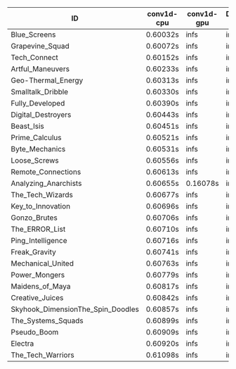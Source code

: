 |ID|conv1d-cpu|conv1d-gpu|DWSPConv2D-gpu|gemm-gpu|avg|
|-|-|-|-|-|-|
|Blue_Screens|0.60032s|infs|infs|5.17885s|infs|
|Grapevine_Squad|0.60072s|infs|infs|5.14543s|infs|
|Tech_Connect|0.60152s|infs|infs|5.19999s|infs|
|Artful_Maneuvers|0.60233s|infs|infs|5.15956s|infs|
|Geo-Thermal_Energy|0.60313s|infs|infs|5.18121s|infs|
|Smalltalk_Dribble|0.60330s|infs|infs|5.18985s|infs|
|Fully_Developed|0.60390s|infs|infs|5.22561s|infs|
|Digital_Destroyers|0.60443s|infs|infs|5.18996s|infs|
|Beast_Isis|0.60451s|infs|infs|5.18002s|infs|
|Prime_Calculus|0.60521s|infs|infs|5.20343s|infs|
|Byte_Mechanics|0.60531s|infs|infs|5.18237s|infs|
|Loose_Screws|0.60556s|infs|infs|5.16451s|infs|
|Remote_Connections|0.60613s|infs|infs|5.21276s|infs|
|Analyzing_Anarchists|0.60655s|0.16078s|infs|5.22337s|infs|
|The_Tech_Wizards|0.60677s|infs|infs|5.22483s|infs|
|Key_to_Innovation|0.60696s|infs|infs|5.19258s|infs|
|Gonzo_Brutes|0.60706s|infs|infs|5.17969s|infs|
|The_ERROR_List|0.60710s|infs|infs|5.15786s|infs|
|Ping_Intelligence|0.60716s|infs|infs|5.20675s|infs|
|Freak_Gravity|0.60741s|infs|infs|5.17597s|infs|
|Mechanical_United|0.60763s|infs|infs|5.22019s|infs|
|Power_Mongers|0.60779s|infs|infs|5.22281s|infs|
|Maidens_of_Maya|0.60817s|infs|infs|5.22176s|infs|
|Creative_Juices|0.60842s|infs|infs|5.22380s|infs|
|Skyhook_DimensionThe_Spin_Doodles|0.60857s|infs|infs|5.19864s|infs|
|The_Systems_Squads|0.60899s|infs|infs|5.43210s|infs|
|Pseudo_Boom|0.60909s|infs|infs|5.15942s|infs|
|Electra|0.60920s|infs|infs|5.21123s|infs|
|The_Tech_Warriors|0.61098s|infs|infs|5.21986s|infs|
